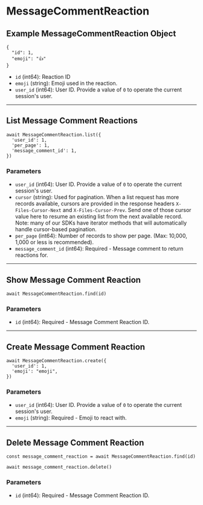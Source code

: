 # MessageCommentReaction

## Example MessageCommentReaction Object

```
{
  "id": 1,
  "emoji": "👍"
}
```

* `id` (int64): Reaction ID
* `emoji` (string): Emoji used in the reaction.
* `user_id` (int64): User ID.  Provide a value of `0` to operate the current session's user.

---

## List Message Comment Reactions

```
await MessageCommentReaction.list({
  'user_id': 1,
  'per_page': 1,
  'message_comment_id': 1,
})
```


### Parameters

* `user_id` (int64): User ID.  Provide a value of `0` to operate the current session's user.
* `cursor` (string): Used for pagination.  When a list request has more records available, cursors are provided in the response headers `X-Files-Cursor-Next` and `X-Files-Cursor-Prev`.  Send one of those cursor value here to resume an existing list from the next available record.  Note: many of our SDKs have iterator methods that will automatically handle cursor-based pagination.
* `per_page` (int64): Number of records to show per page.  (Max: 10,000, 1,000 or less is recommended).
* `message_comment_id` (int64): Required - Message comment to return reactions for.

---

## Show Message Comment Reaction

```
await MessageCommentReaction.find(id)
```


### Parameters

* `id` (int64): Required - Message Comment Reaction ID.

---

## Create Message Comment Reaction

```
await MessageCommentReaction.create({
  'user_id': 1,
  'emoji': "emoji",
})
```


### Parameters

* `user_id` (int64): User ID.  Provide a value of `0` to operate the current session's user.
* `emoji` (string): Required - Emoji to react with.

---

## Delete Message Comment Reaction

```
const message_comment_reaction = await MessageCommentReaction.find(id)

await message_comment_reaction.delete()
```

### Parameters

* `id` (int64): Required - Message Comment Reaction ID.

